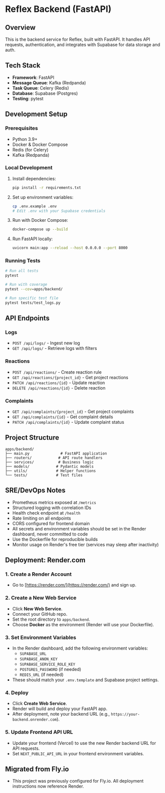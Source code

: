 # Reflex Backend (FastAPI)

## Overview
This is the backend service for Reflex, built with FastAPI. It handles API requests, authentication, and integrates with Supabase for data storage and auth.

## Tech Stack
- **Framework**: FastAPI
- **Message Queue**: Kafka (Redpanda)
- **Task Queue**: Celery (Redis)
- **Database**: Supabase (Postgres)
- **Testing**: pytest

## Development Setup

### Prerequisites
- Python 3.9+
- Docker & Docker Compose
- Redis (for Celery)
- Kafka (Redpanda)

### Local Development
1. Install dependencies:
   ```bash
   pip install -r requirements.txt
   ```

2. Set up environment variables:
   ```bash
   cp .env.example .env
   # Edit .env with your Supabase credentials
   ```

3. Run with Docker Compose:
   ```bash
   docker-compose up --build
   ```

4. Run FastAPI locally:
   ```bash
   uvicorn main:app --reload --host 0.0.0.0 --port 8000
   ```

### Running Tests
```bash
# Run all tests
pytest

# Run with coverage
pytest --cov=apps/backend/

# Run specific test file
pytest tests/test_logs.py
```

## API Endpoints

### Logs
- `POST /api/logs/` - Ingest new log
- `GET /api/logs/` - Retrieve logs with filters

### Reactions
- `POST /api/reactions/` - Create reaction rule
- `GET /api/reactions/{project_id}` - Get project reactions
- `PATCH /api/reactions/{id}` - Update reaction
- `DELETE /api/reactions/{id}` - Delete reaction

### Complaints
- `GET /api/complaints/{project_id}` - Get project complaints
- `GET /api/complaints/{id}` - Get complaint details
- `PATCH /api/complaints/{id}` - Update complaint status

## Project Structure
```
apps/backend/
├── main.py              # FastAPI application
├── routers/            # API route handlers
├── services/           # Business logic
├── models/            # Pydantic models
├── utils/             # Helper functions
└── tests/             # Test files
```

## SRE/DevOps Notes
- Prometheus metrics exposed at `/metrics`
- Structured logging with correlation IDs
- Health check endpoint at `/health`
- Rate limiting on all endpoints
- CORS configured for frontend domain
- All secrets and environment variables should be set in the Render dashboard, never committed to code
- Use the Dockerfile for reproducible builds
- Monitor usage on Render's free tier (services may sleep after inactivity)

## Deployment: Render.com

### 1. Create a Render Account
- Go to [https://render.com/](https://render.com/) and sign up.

### 2. Create a New Web Service
- Click **New Web Service**.
- Connect your GitHub repo.
- Set the root directory to `apps/backend`.
- Choose **Docker** as the environment (Render will use your Dockerfile).

### 3. Set Environment Variables
- In the Render dashboard, add the following environment variables:
  - `SUPABASE_URL`
  - `SUPABASE_ANON_KEY`
  - `SUPABASE_SERVICE_ROLE_KEY`
  - `POSTGRES_PASSWORD` (if needed)
  - `REDIS_URL` (if needed)
- These should match your `.env.template` and Supabase project settings.

### 4. Deploy
- Click **Create Web Service**.
- Render will build and deploy your FastAPI app.
- After deployment, note your backend URL (e.g., `https://your-backend.onrender.com`).

### 5. Update Frontend API URL
- Update your frontend (Vercel) to use the new Render backend URL for API requests.
- Set `NEXT_PUBLIC_API_URL` in your frontend environment variables.

## Migrated from Fly.io
- This project was previously configured for Fly.io. All deployment instructions now reference Render. 